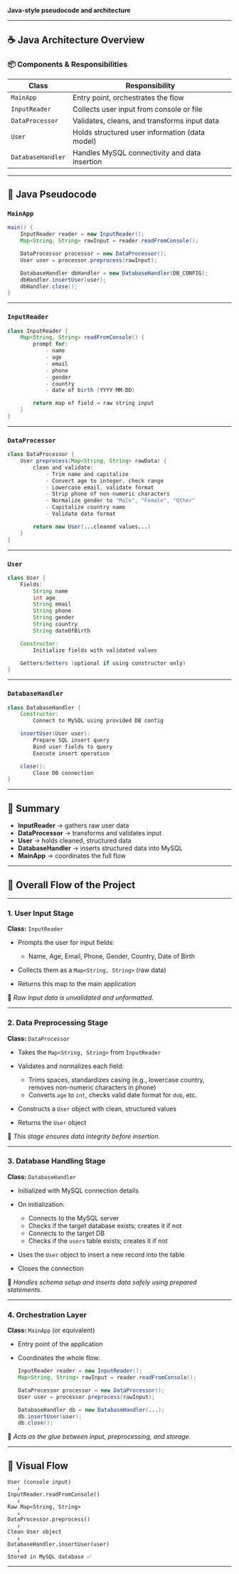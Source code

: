 **Java-style pseudocode and architecture**

---

## ☕ Java Architecture Overview

### 📦 Components & Responsibilities

| Class             | Responsibility                                 |
| ----------------- | ---------------------------------------------- |
| `MainApp`         | Entry point, orchestrates the flow             |
| `InputReader`     | Collects user input from console or file       |
| `DataProcessor`   | Validates, cleans, and transforms input data   |
| `User`            | Holds structured user information (data model) |
| `DatabaseHandler` | Handles MySQL connectivity and data insertion  |

---

## 📑 Java Pseudocode

### `MainApp`

```java
main() {
    InputReader reader = new InputReader();
    Map<String, String> rawInput = reader.readFromConsole();

    DataProcessor processor = new DataProcessor();
    User user = processor.preprocess(rawInput);

    DatabaseHandler dbHandler = new DatabaseHandler(DB_CONFIG);
    dbHandler.insertUser(user);
    dbHandler.close();
}
```

---

### `InputReader`

```java
class InputReader {
    Map<String, String> readFromConsole() {
        prompt for:
            - name
            - age
            - email
            - phone
            - gender
            - country
            - date of birth (YYYY-MM-DD)

        return map of field → raw string input
    }
}
```

---

### `DataProcessor`

```java
class DataProcessor {
    User preprocess(Map<String, String> rawData) {
        clean and validate:
            - Trim name and capitalize
            - Convert age to integer, check range
            - Lowercase email, validate format
            - Strip phone of non-numeric characters
            - Normalize gender to "Male", "Female", "Other"
            - Capitalize country name
            - Validate date format

        return new User(...cleaned values...)
    }
}
```

---

### `User`

```java
class User {
    Fields:
        String name
        int age
        String email
        String phone
        String gender
        String country
        String dateOfBirth

    Constructor:
        Initialize fields with validated values

    Getters/Setters (optional if using constructor only)
}
```

---

### `DatabaseHandler`

```java
class DatabaseHandler {
    Constructor:
        Connect to MySQL using provided DB config

    insertUser(User user):
        Prepare SQL insert query
        Bind user fields to query
        Execute insert operation

    close():
        Close DB connection
}
```

---

## 🧠 Summary

- **InputReader** → gathers raw user data
- **DataProcessor** → transforms and validates input
- **User** → holds cleaned, structured data
- **DatabaseHandler** → inserts structured data into MySQL
- **MainApp** → coordinates the full flow

---

## 🔄 **Overall Flow of the Project**

---

### **1. User Input Stage**

**Class:** `InputReader`

- Prompts the user for input fields:

  - Name, Age, Email, Phone, Gender, Country, Date of Birth

- Collects them as a `Map<String, String>` (raw data)
- Returns this map to the main application

🧠 _Raw input data is unvalidated and unformatted._

---

### **2. Data Preprocessing Stage**

**Class:** `DataProcessor`

- Takes the `Map<String, String>` from `InputReader`
- Validates and normalizes each field:

  - Trims spaces, standardizes casing (e.g., lowercase country, removes non-numeric characters in phone)
  - Converts `age` to `int`, checks valid date format for `dob`, etc.

- Constructs a `User` object with clean, structured values
- Returns the `User` object

🧠 _This stage ensures data integrity before insertion._

---

### **3. Database Handling Stage**

**Class:** `DatabaseHandler`

- Initialized with MySQL connection details
- On initialization:

  - Connects to the MySQL server
  - Checks if the target database exists; creates it if not
  - Connects to the target DB
  - Checks if the `users` table exists; creates it if not

- Uses the `User` object to insert a new record into the table
- Closes the connection

🧠 _Handles schema setup and inserts data safely using prepared statements._

---

### **4. Orchestration Layer**

**Class:** `MainApp` (or equivalent)

- Entry point of the application
- Coordinates the whole flow:

  ```java
  InputReader reader = new InputReader();
  Map<String, String> rawInput = reader.readFromConsole();

  DataProcessor processor = new DataProcessor();
  User user = processor.preprocess(rawInput);

  DatabaseHandler db = new DatabaseHandler(...);
  db.insertUser(user);
  db.close();
  ```

🧠 _Acts as the glue between input, preprocessing, and storage._

---

## 🔁 **Visual Flow**

```text
User (console input)
   ↓
InputReader.readFromConsole()
   ↓
Raw Map<String, String>
   ↓
DataProcessor.preprocess()
   ↓
Clean User object
   ↓
DatabaseHandler.insertUser(user)
   ↓
Stored in MySQL database ✅
```

---
